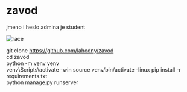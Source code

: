 # zavod
jmeno i heslo admina je student

![race](https://user-images.githubusercontent.com/47101340/118934841-1c18b880-b94b-11eb-8871-eeb09ef08965.png)


git clone https://github.com/lahodny/zavod  
cd zavod  
python -m venv venv  
venv\Scripts\activate  -win   source venv/bin/activate  -linux
pip install -r requirements.txt  
python manage.py runserver  
